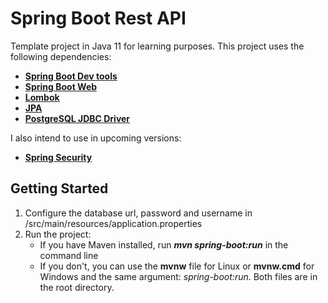 # Spring Boot Rest API

Template project in Java 11 for learning purposes. This project uses the following dependencies:
* [**Spring Boot Dev tools**](https://mvnrepository.com/artifact/org.springframework.boot/spring-boot-devtools)
* [**Spring Boot Web**](https://mvnrepository.com/artifact/org.springframework.boot/spring-boot-devtools)
* [**Lombok**](https://mvnrepository.com/artifact/org.projectlombok/lombok)
* [**JPA**](https://mvnrepository.com/artifact/org.springframework.boot/spring-boot-starter-data-jpa)
* [**PostgreSQL JDBC Driver**](https://mvnrepository.com/artifact/org.postgresql/postgresql)

I also intend to use in upcoming versions:

* [**Spring Security**](https://mvnrepository.com/artifact/org.springframework.security/spring-security-core) 

## Getting Started

1. Configure the database url, password and username in /src/main/resources/application.properties
1. Run the project:
    * If you have Maven installed, run ***mvn spring-boot:run*** in the command line
    * If you don't, you can use the **mvnw** file for Linux or **mvnw.cmd** for Windows and the same argument: *spring-boot:run*. Both files are in the root directory.
